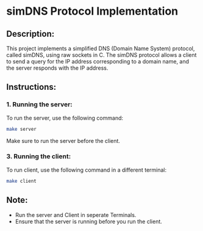 # simDNS Protocol Implementation

## Description:
This project implements a simplified DNS (Domain Name System) protocol, called simDNS, using raw sockets in C. The simDNS protocol allows a client to send a query for the IP address corresponding to a domain name, and the server responds with the IP address.

## Instructions:

### 1. Running the server:
To run the server, use the following command:
```bash
make server
```
Make sure to run the server before the client.

### 3. Running the client:
To run client, use the following command in a different terminal:
```bash
make client
```

## Note:
- Run the server and Client in seperate Terminals.
- Ensure that the server is running before you run the client.
